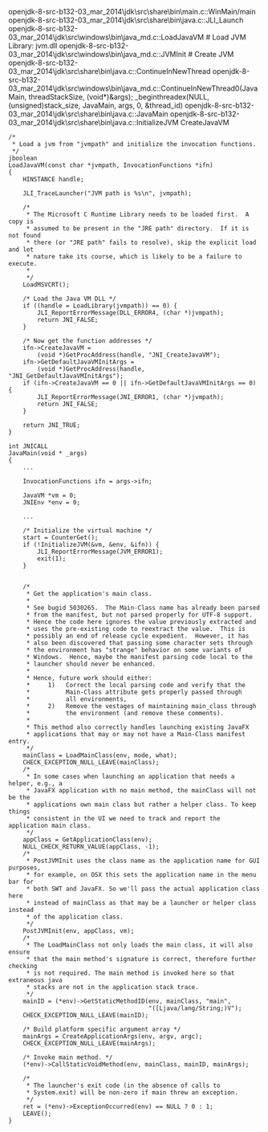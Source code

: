 openjdk-8-src-b132-03_mar_2014\jdk\src\share\bin\main.c::WinMain/main
    openjdk-8-src-b132-03_mar_2014\jdk\src\share\bin\java.c::JLI_Launch
        openjdk-8-src-b132-03_mar_2014\jdk\src\windows\bin\java_md.c::LoadJavaVM # Load JVM Library: jvm.dll
        openjdk-8-src-b132-03_mar_2014\jdk\src\windows\bin\java_md.c::JVMInit # Create JVM
            openjdk-8-src-b132-03_mar_2014\jdk\src\share\bin\java.c::ContinueInNewThread
                openjdk-8-src-b132-03_mar_2014\jdk\src\windows\bin\java_md.c::ContinueInNewThread0(JavaMain, threadStackSize, (void*)&args);
                    _beginthreadex(NULL, (unsigned)stack_size, JavaMain, args, 0, &thread_id)
                        openjdk-8-src-b132-03_mar_2014\jdk\src\share\bin\java.c::JavaMain
                            openjdk-8-src-b132-03_mar_2014\jdk\src\share\bin\java.c::InitializeJVM
                                CreateJavaVM
                        
                        

```
/*
 * Load a jvm from "jvmpath" and initialize the invocation functions.
 */
jboolean
LoadJavaVM(const char *jvmpath, InvocationFunctions *ifn)
{
    HINSTANCE handle;

    JLI_TraceLauncher("JVM path is %s\n", jvmpath);

    /*
     * The Microsoft C Runtime Library needs to be loaded first.  A copy is
     * assumed to be present in the "JRE path" directory.  If it is not found
     * there (or "JRE path" fails to resolve), skip the explicit load and let
     * nature take its course, which is likely to be a failure to execute.
     *
     */
    LoadMSVCRT();

    /* Load the Java VM DLL */
    if ((handle = LoadLibrary(jvmpath)) == 0) {
        JLI_ReportErrorMessage(DLL_ERROR4, (char *)jvmpath);
        return JNI_FALSE;
    }

    /* Now get the function addresses */
    ifn->CreateJavaVM =
        (void *)GetProcAddress(handle, "JNI_CreateJavaVM");
    ifn->GetDefaultJavaVMInitArgs =
        (void *)GetProcAddress(handle, "JNI_GetDefaultJavaVMInitArgs");
    if (ifn->CreateJavaVM == 0 || ifn->GetDefaultJavaVMInitArgs == 0) {
        JLI_ReportErrorMessage(JNI_ERROR1, (char *)jvmpath);
        return JNI_FALSE;
    }

    return JNI_TRUE;
}
```


```
int JNICALL
JavaMain(void * _args)
{
    ...
    
    InvocationFunctions ifn = args->ifn;

    JavaVM *vm = 0;
    JNIEnv *env = 0;
    
    ...
    
    /* Initialize the virtual machine */
    start = CounterGet();
    if (!InitializeJVM(&vm, &env, &ifn)) {
        JLI_ReportErrorMessage(JVM_ERROR1);
        exit(1);
    }
    
    
    /*
     * Get the application's main class.
     *
     * See bugid 5030265.  The Main-Class name has already been parsed
     * from the manifest, but not parsed properly for UTF-8 support.
     * Hence the code here ignores the value previously extracted and
     * uses the pre-existing code to reextract the value.  This is
     * possibly an end of release cycle expedient.  However, it has
     * also been discovered that passing some character sets through
     * the environment has "strange" behavior on some variants of
     * Windows.  Hence, maybe the manifest parsing code local to the
     * launcher should never be enhanced.
     *
     * Hence, future work should either:
     *     1)   Correct the local parsing code and verify that the
     *          Main-Class attribute gets properly passed through
     *          all environments,
     *     2)   Remove the vestages of maintaining main_class through
     *          the environment (and remove these comments).
     *
     * This method also correctly handles launching existing JavaFX
     * applications that may or may not have a Main-Class manifest entry.
     */
    mainClass = LoadMainClass(env, mode, what);
    CHECK_EXCEPTION_NULL_LEAVE(mainClass);
    /*
     * In some cases when launching an application that needs a helper, e.g., a
     * JavaFX application with no main method, the mainClass will not be the
     * applications own main class but rather a helper class. To keep things
     * consistent in the UI we need to track and report the application main class.
     */
    appClass = GetApplicationClass(env);
    NULL_CHECK_RETURN_VALUE(appClass, -1);
    /*
     * PostJVMInit uses the class name as the application name for GUI purposes,
     * for example, on OSX this sets the application name in the menu bar for
     * both SWT and JavaFX. So we'll pass the actual application class here
     * instead of mainClass as that may be a launcher or helper class instead
     * of the application class.
     */
    PostJVMInit(env, appClass, vm);
    /*
     * The LoadMainClass not only loads the main class, it will also ensure
     * that the main method's signature is correct, therefore further checking
     * is not required. The main method is invoked here so that extraneous java
     * stacks are not in the application stack trace.
     */
    mainID = (*env)->GetStaticMethodID(env, mainClass, "main",
                                       "([Ljava/lang/String;)V");
    CHECK_EXCEPTION_NULL_LEAVE(mainID);

    /* Build platform specific argument array */
    mainArgs = CreateApplicationArgs(env, argv, argc);
    CHECK_EXCEPTION_NULL_LEAVE(mainArgs);

    /* Invoke main method. */
    (*env)->CallStaticVoidMethod(env, mainClass, mainID, mainArgs);

    /*
     * The launcher's exit code (in the absence of calls to
     * System.exit) will be non-zero if main threw an exception.
     */
    ret = (*env)->ExceptionOccurred(env) == NULL ? 0 : 1;
    LEAVE();
}
```
